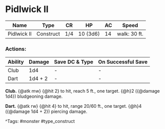 # Pidlwick II

| Name | Type | CR | HP | AC | Speed |
|------|------|----|----|----|-------|
| Pidlwick II | Construct | 1/4 | 10 (3d6) | 14 | walk: 30 ft. |

### Actions:

| Ability | Damage | Save DC & Type | On Successful Save |
|---------|--------|----------------|--------------------|
| Club | 1d4 | - | - |
| Dart | 1d4 + 2 | - | - |


**Club.** {@atk mw} {@hit 2} to hit, reach 5 ft., one target. {@h}2 ({@damage 1d4}) bludgeoning damage.

**Dart.** {@atk rw} {@hit 4} to hit, range 20/60 ft., one target. {@h}4 ({@damage 1d4 + 2}) piercing damage.

^Tags: #monster #type_construct